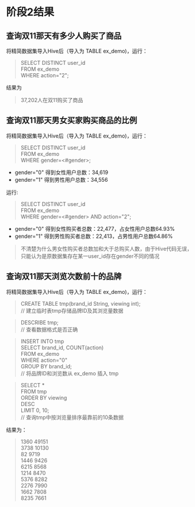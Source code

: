 # 阶段2结果

##  查询双11那天有多少人购买了商品
将精简数据集导入Hive后（导入为 TABLE ex_demo)，运行：
> SELECT DISTINCT user_id </br> FROM ex_demo </br> WHERE action="2";

结果为
> 37,202人在双11购买了商品

## 查询双11那天男女买家购买商品的比例
将精简数据集导入Hive后（导入为 TABLE ex_demo)，运行：
> SELECT DISTINCT user_id </br> FROM ex_demo </br> WHERE gender=<#gender>;

* gender="0" 得到女性用户总数：34,619
* gender="1" 得到男性用户总数：34,556

运行:
> SELECT DISTINCT user_id </br> FROM ex_demo </br> WHERE gender=<#gender> AND action="2";

* gender="0" 得到女性购买者总数：22,477，占女性用户总数64.93%
* gender="1" 得到男性购买者总数：22,413，占男性用户总数64.86%

> 不清楚为什么男女性购买者总数加和大于总购买人数，由于Hive代码无误，只能认为是原数据集存在某一user_id存在gender不同的情况

## 查询双11那天浏览次数前十的品牌
将精简数据集导入Hive后（导入为 TABLE ex_demo)，运行：
> CREATE TABLE tmp(brand_id String, viewing int); <br> // 建立临时表tmp存储品牌ID及其浏览量数据

> DESCRIBE tmp; </br> // 查看数据格式是否正确

> INSERT INTO tmp </br> SELECT brand_id, COUNT(action) </br> FROM ex_demo </br> WHERE action="0" </br> GROUP BY brand_id;
</br> // 将品牌ID和浏览数从 ex_demo 插入 tmp

> SELECT * </br> FROM tmp </br> ORDER BY viewing </br>  DESC </br> LIMIT 0, 10;
</br> // 查询tmp中按浏览量排序最靠前的10条数据

结果为：
> 1360	49151 </br> 3738	10130 </br> 82	9719 </br> 1446	9426 </br> 6215	8568 </br> 1214	8470 </br> 5376	8282 </br> 2276	7990 </br> 1662	7808 </br> 8235	7661
